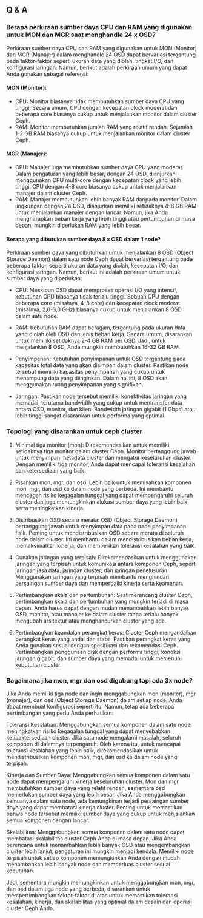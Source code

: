 ## Q & A

### Berapa perkiraan sumber daya CPU dan RAM yang digunakan untuk MON dan MGR saat menghandle 24 x OSD?
Perkiraan sumber daya CPU dan RAM yang digunakan untuk MON (Monitor) dan MGR (Manajer) dalam menghandle 24 OSD dapat bervariasi tergantung pada faktor-faktor seperti ukuran data yang diolah, tingkat I/O, dan konfigurasi jaringan. Namun, berikut adalah perkiraan umum yang dapat Anda gunakan sebagai referensi:

#### MON (Monitor):

- CPU: Monitor biasanya tidak membutuhkan sumber daya CPU yang tinggi. Secara umum, CPU dengan kecepatan clock moderat dan beberapa core biasanya cukup untuk menjalankan monitor dalam cluster Ceph.
- RAM: Monitor membutuhkan jumlah RAM yang relatif rendah. Sejumlah 1-2 GB RAM biasanya cukup untuk menjalankan monitor dalam cluster Ceph.


#### MGR (Manajer):

- CPU: Manajer juga membutuhkan sumber daya CPU yang moderat. Dalam pengaturan yang lebih besar, dengan 24 OSD, dianjurkan menggunakan CPU multi-core dengan kecepatan clock yang lebih tinggi. CPU dengan 4-8 core biasanya cukup untuk menjalankan manajer dalam cluster Ceph.
- RAM: Manajer membutuhkan lebih banyak RAM daripada monitor. Dalam lingkungan dengan 24 OSD, dianjurkan memiliki setidaknya 4-8 GB RAM untuk menjalankan manajer dengan lancar. Namun, jika Anda mengharapkan beban kerja yang lebih tinggi atau pertumbuhan di masa depan, mungkin diperlukan RAM yang lebih besar.

#### Berapa yang dibutukan sumber daya 8 x OSD dalam 1 node?
Perkiraan sumber daya yang dibutuhkan untuk menjalankan 8 OSD (Object Storage Daemon) dalam satu node Ceph dapat bervariasi tergantung pada beberapa faktor, seperti ukuran data yang diolah, kecepatan I/O, dan konfigurasi jaringan. Namun, berikut ini adalah perkiraan umum untuk sumber daya yang diperlukan:

- CPU: Meskipun OSD dapat memproses operasi I/O yang intensif, kebutuhan CPU biasanya tidak terlalu tinggi. Sebuah CPU dengan beberapa core (misalnya, 4-8 core) dan kecepatan clock moderat (misalnya, 2,0-3,0 GHz) biasanya cukup untuk menjalankan 8 OSD dalam satu node.

- RAM: Kebutuhan RAM dapat beragam, tergantung pada ukuran data yang diolah oleh OSD dan jenis beban kerja. Secara umum, disarankan untuk memiliki setidaknya 2-4 GB RAM per OSD. Jadi, untuk menjalankan 8 OSD, Anda mungkin membutuhkan 16-32 GB RAM.

- Penyimpanan: Kebutuhan penyimpanan untuk OSD tergantung pada kapasitas total data yang akan disimpan dalam cluster. Pastikan node tersebut memiliki kapasitas penyimpanan yang cukup untuk menampung data yang diinginkan. Dalam hal ini, 8 OSD akan menggunakan ruang penyimpanan yang signifikan.

- Jaringan: Pastikan node tersebut memiliki konektivitas jaringan yang memadai, terutama bandwidth yang cukup untuk mentransfer data antara OSD, monitor, dan klien. Bandwidth jaringan gigabit (1 Gbps) atau lebih tinggi sangat disarankan untuk performa yang optimal.

### Topologi yang disarankan untuk ceph cluster
1. Minimal tiga monitor (mon): Direkomendasikan untuk memiliki setidaknya tiga monitor dalam cluster Ceph. Monitor bertanggung jawab untuk menyimpan metadata cluster dan mengatur keseluruhan cluster. Dengan memiliki tiga monitor, Anda dapat mencapai toleransi kesalahan dan ketersediaan yang baik.

1. Pisahkan mon, mgr, dan osd: Lebih baik untuk memisahkan komponen mon, mgr, dan osd ke dalam node yang berbeda. Ini membantu mencegah risiko kegagalan tunggal yang dapat mempengaruhi seluruh cluster dan juga memungkinkan alokasi sumber daya yang lebih baik serta meningkatkan kinerja.

1. Distribusikan OSD secara merata: OSD (Object Storage Daemon) bertanggung jawab untuk menyimpan data pada node penyimpanan fisik. Penting untuk mendistribusikan OSD secara merata di seluruh node dalam cluster. Ini membantu dalam mendistribusikan beban kerja, memaksimalkan kinerja, dan memberikan toleransi kesalahan yang baik.

1. Gunakan jaringan yang terpisah: Direkomendasikan untuk menggunakan jaringan yang terpisah untuk komunikasi antara komponen Ceph, seperti jaringan jasa data, jaringan cluster, dan jaringan penelusuran. Menggunakan jaringan yang terpisah membantu menghindari persaingan sumber daya dan memperbaiki kinerja serta keamanan.

1. Pertimbangkan skala dan pertumbuhan: Saat merancang cluster Ceph, pertimbangkan skala dan pertumbuhan yang mungkin terjadi di masa depan. Anda harus dapat dengan mudah menambahkan lebih banyak OSD, monitor, atau manajer ke dalam cluster tanpa terlalu banyak mengubah arsitektur atau menghancurkan cluster yang ada.

1. Pertimbangkan keandalan perangkat keras: Cluster Ceph mengandalkan perangkat keras yang andal dan stabil. Pastikan perangkat keras yang Anda gunakan sesuai dengan spesifikasi dan rekomendasi Ceph. Pertimbangkan penggunaan disk dengan performa tinggi, koneksi jaringan gigabit, dan sumber daya yang memadai untuk memenuhi kebutuhan cluster.

### Bagaimana jika mon, mgr dan osd digabung tapi ada 3x node?

Jika Anda memiliki tiga node dan ingin menggabungkan mon (monitor), mgr (manajer), dan osd (Object Storage Daemon) dalam setiap node, Anda dapat membuat konfigurasi seperti itu. Namun, tetap ada beberapa pertimbangan yang perlu Anda perhatikan:

Toleransi Kesalahan: Menggabungkan semua komponen dalam satu node meningkatkan risiko kegagalan tunggal yang dapat menyebabkan ketidaktersediaan cluster. Jika satu node mengalami masalah, seluruh komponen di dalamnya terpengaruh. Oleh karena itu, untuk mencapai toleransi kesalahan yang lebih baik, direkomendasikan untuk mendistribusikan komponen mon, mgr, dan osd ke dalam node yang terpisah.

Kinerja dan Sumber Daya: Menggabungkan semua komponen dalam satu node dapat mempengaruhi kinerja keseluruhan cluster. Mon dan mgr membutuhkan sumber daya yang relatif rendah, sementara osd memerlukan sumber daya yang lebih besar. Jika Anda menggabungkan semuanya dalam satu node, ada kemungkinan terjadi persaingan sumber daya yang dapat membatasi kinerja cluster. Penting untuk memastikan bahwa node tersebut memiliki sumber daya yang cukup untuk menjalankan semua komponen dengan lancar.

Skalabilitas: Menggabungkan semua komponen dalam satu node dapat membatasi skalabilitas cluster Ceph Anda di masa depan. Jika Anda berencana untuk menambahkan lebih banyak OSD atau mengembangkan cluster lebih lanjut, pengaturan ini mungkin menjadi kendala. Memiliki node terpisah untuk setiap komponen memungkinkan Anda dengan mudah menambahkan lebih banyak node dan memperluas cluster sesuai kebutuhan.

Jadi, sementara mungkin memungkinkan untuk menggabungkan mon, mgr, dan osd dalam tiga node yang berbeda, disarankan untuk mempertimbangkan faktor-faktor di atas untuk memastikan toleransi kesalahan, kinerja, dan skalabilitas yang optimal dalam desain dan operasi cluster Ceph Anda.

